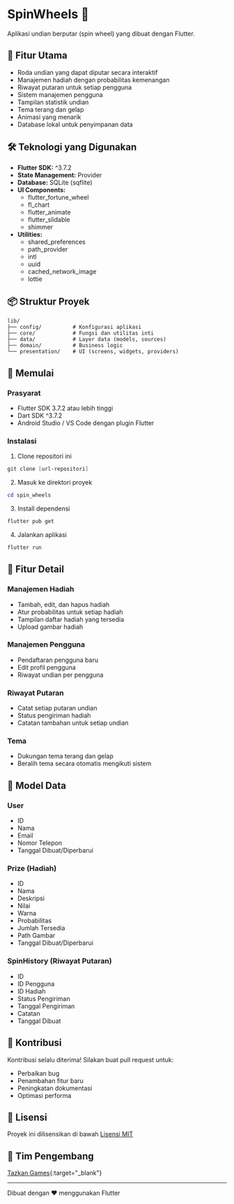 # SpinWheels 🎡

Aplikasi undian berputar (spin wheel) yang dibuat dengan Flutter.

## 📱 Fitur Utama

- Roda undian yang dapat diputar secara interaktif
- Manajemen hadiah dengan probabilitas kemenangan
- Riwayat putaran untuk setiap pengguna
- Sistem manajemen pengguna
- Tampilan statistik undian
- Tema terang dan gelap
- Animasi yang menarik
- Database lokal untuk penyimpanan data

## 🛠️ Teknologi yang Digunakan

- **Flutter SDK:** ^3.7.2
- **State Management:** Provider
- **Database:** SQLite (sqflite)
- **UI Components:**
  - flutter_fortune_wheel
  - fl_chart
  - flutter_animate
  - flutter_slidable
  - shimmer
- **Utilities:**
  - shared_preferences
  - path_provider
  - intl
  - uuid
  - cached_network_image
  - lottie

## 📦 Struktur Proyek

```
lib/
├── config/          # Konfigurasi aplikasi
├── core/            # Fungsi dan utilitas inti
├── data/            # Layer data (models, sources)
├── domain/          # Business logic
└── presentation/    # UI (screens, widgets, providers)
```

## 🚀 Memulai

### Prasyarat

- Flutter SDK 3.7.2 atau lebih tinggi
- Dart SDK ^3.7.2
- Android Studio / VS Code dengan plugin Flutter

### Instalasi

1. Clone repositori ini
```powershell
git clone [url-repositori]
```

2. Masuk ke direktori proyek
```powershell
cd spin_wheels
```

3. Install dependensi
```powershell
flutter pub get
```

4. Jalankan aplikasi
```powershell
flutter run
```

## 📱 Fitur Detail

### Manajemen Hadiah
- Tambah, edit, dan hapus hadiah
- Atur probabilitas untuk setiap hadiah
- Tampilan daftar hadiah yang tersedia
- Upload gambar hadiah

### Manajemen Pengguna
- Pendaftaran pengguna baru
- Edit profil pengguna
- Riwayat undian per pengguna

### Riwayat Putaran
- Catat setiap putaran undian
- Status pengiriman hadiah
- Catatan tambahan untuk setiap undian

### Tema
- Dukungan tema terang dan gelap
- Beralih tema secara otomatis mengikuti sistem

## 📄 Model Data

### User
- ID
- Nama
- Email
- Nomor Telepon
- Tanggal Dibuat/Diperbarui

### Prize (Hadiah)
- ID
- Nama
- Deskripsi
- Nilai
- Warna
- Probabilitas
- Jumlah Tersedia
- Path Gambar
- Tanggal Dibuat/Diperbarui

### SpinHistory (Riwayat Putaran)
- ID
- ID Pengguna
- ID Hadiah
- Status Pengiriman
- Tanggal Pengiriman
- Catatan
- Tanggal Dibuat

## 🤝 Kontribusi

Kontribusi selalu diterima! Silakan buat pull request untuk:
- Perbaikan bug
- Penambahan fitur baru
- Peningkatan dokumentasi
- Optimasi performa

## 📝 Lisensi

Proyek ini dilisensikan di bawah [Lisensi MIT](LICENSE)

## 👥 Tim Pengembang

[Tazkan Games](https://tazkan.com/){:target="_blank"}

---

Dibuat dengan ❤️ menggunakan Flutter